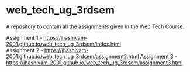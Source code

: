 # web_tech_ug_3rdsem
A repository to contain all the assignments given in the Web Tech Course.

Assignment 1 - https://jhashivam-2001.github.io/web_tech_ug_3rdsem/index.html<br>
Assignment 2 - https://jhashivam-2001.github.io/web_tech_ug_3rdsem/assignment2.html
Assignment 3 - https://jhashivam-2001.github.io/web_tech_ug_3rdsem/assignment3.html
